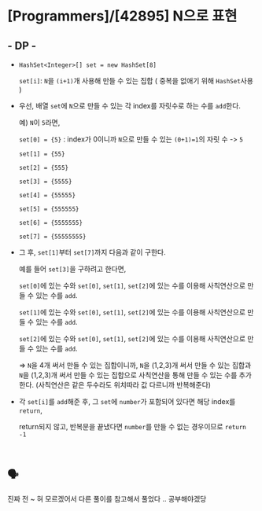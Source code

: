 # [Programmers]/[42895] N으로 표현

## - DP -

* `HashSet<Integer>[] set = new HashSet[8]`

  `set[i]`:  `N`을 `(i+1)`개 사용해 만들 수 있는 집합 ( 중복을 없애기 위해 `HashSet`사용 )

* 우선, 배열 `set`에 `N`으로 만들 수 있는 각 index를 자릿수로 하는  수를 `add`한다.

  예) `N`이 `5`라면,

  `set[0] = {5}` : index가 0이니까  `N`으로 만들 수 있는 `(0+1)=1`의 자릿 수 -> `5`

  `set[1] = {55}`

  `set[2] = {555}`

  `set[3] = {5555}`

  `set[4] = {55555}`

  `set[5] = {555555}`

  `set[6] = {5555555}`

  `set[7] = {55555555}`

* 그 후, `set[1]`부터 `set[7]`까지 다음과 같이 구한다.

  예를 들어 `set[3]`을 구하려고 한다면,

  `set[0]`에 있는 수와 `set[0]`, `set[1]`, `set[2]`에 있는 수를 이용해 사칙연산으로 만들 수 있는 수를 `add`.

  `set[1]`에 있는 수와 `set[0]`, `set[1]`, `set[2]`에 있는 수를 이용해 사칙연산으로 만들 수 있는 수를 `add`.

  `set[2]`에 있는 수와 `set[0]`, `set[1]`, `set[2]`에 있는 수를 이용해 사칙연산으로 만들 수 있는 수를 `add`.

  => `N`을 4개 써서 만들 수 있는 집합이니까, `N`을 (1,2,3)개 써서 만들 수 있는 집합과 `N`을 (1,2,3)개 써서 만들 수 있는 집합으로 사칙연산을 통해 만들 수 있는 수를 추가한다. (사칙연산은 같은 두수라도 위치따라 값 다르니까 반복해준다)

* 각 `set[i]`를 `add`해준 후, 그 `set`에 `number`가 포함되어 있다면 해당 index를 `return`,

  return되지 않고, 반복문을 끝냈다면 `number`를 만들 수 없는 경우이므로 `return -1`

</br>

## :speaking_head:

진짜 전 ~ 혀 모르겠어서 다른 풀이를 참고해서 풀었다 .. 공부해야겠당 